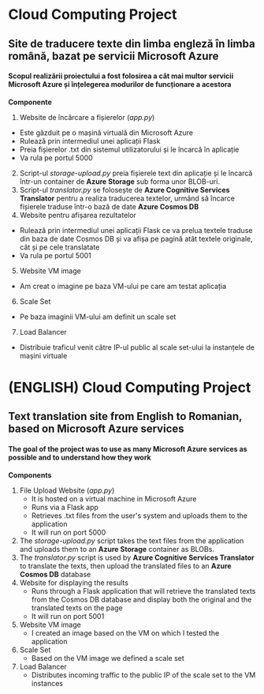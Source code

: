 # Cloud Computing Project
## Site de traducere texte din limba engleză în limba română, bazat pe servicii Microsoft Azure
#### Scopul realizării proiectului a fost folosirea a cât mai multor servicii Microsoft Azure și înțelegerea modurilor de funcționare a acestora

__Componente__
1) Website de încărcare a fișierelor (_app.py_)
  - Este găzduit pe o mașină virtuală din Microsoft Azure
  - Rulează prin intermediul unei aplicații Flask
  - Preia fișierelor .txt din sistemul utilizatorului și le încarcă în aplicație
  - Va rula pe portul 5000
2) Script-ul _storage-upload.py_ preia fișierele text din aplicație și le încarcă într-un container de **Azure Storage** sub forma unor BLOB-uri.
3) Script-ul _translator.py_ se folosește de **Azure Cognitive Services Translator** pentru a realiza traducerea textelor, urmând să încarce fișierele traduse într-o bază de date **Azure Cosmos DB**
4) Website pentru afișarea rezultatelor
  - Rulează prin intermediul unei aplicații Flask ce va prelua textele traduse din baza de date Cosmos DB și va afișa pe pagină atât textele originale, cât și pe cele translatate
  - Va rula pe portul 5001
5) Website VM image
  - Am creat o imagine pe baza VM-ului pe care am testat aplicația
6) Scale Set
  - Pe baza imaginii VM-ului am definit un scale set 
7) Load Balancer
  - Distribuie traficul venit către IP-ul public al scale set-ului la instanțele de mașini virtuale

# (ENGLISH) Cloud Computing Project
## Text translation site from English to Romanian, based on Microsoft Azure services
#### The goal of the project was to use as many Microsoft Azure services as possible and to understand how they work

__Components__
1) File Upload Website (_app.py_)
   - It is hosted on a virtual machine in Microsoft Azure
   - Runs via a Flask app
   - Retrieves .txt files from the user's system and uploads them to the application
   - It will run on port 5000
2) The _storage-upload.py_ script takes the text files from the application and uploads them to an **Azure Storage** container as BLOBs.
3) The _translator.py_ script is used by **Azure Cognitive Services Translator** to translate the texts, then upload the translated files to an **Azure Cosmos DB** database
4) Website for displaying the results
   - Runs through a Flask application that will retrieve the translated texts from the Cosmos DB database and display both the original and the translated texts on the page
   - It will run on port 5001
5) Website VM image
   - I created an image based on the VM on which I tested the application
6) Scale Set
   - Based on the VM image we defined a scale set
7) Load Balancer
   - Distributes incoming traffic to the public IP of the scale set to the VM instances
